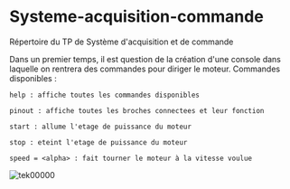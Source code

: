 # Systeme-acquisition-commande
Répertoire du TP de Système d'acquisition et de commande

Dans un premier temps, il est question de la création d'une console dans laquelle on rentrera des commandes pour diriger le moteur.
Commandes disponibles :

``help : affiche toutes les commandes disponibles``

``pinout : affiche toutes les broches connectees et leur fonction``

``start : allume l'etage de puissance du moteur``

``stop : eteint l'etage de puissance du moteur``

``speed = <alpha> : fait tourner le moteur à la vitesse voulue``

![tek00000](https://user-images.githubusercontent.com/86347317/141968295-56410056-098b-42b9-88f9-33dc8b2ca38a.png)

